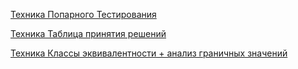 [Техника Попарного Тестирования ](https://docs.google.com/spreadsheets/d/1RIxeL0kK9KM4NFr0z1VFrnW0YYXP8vKmxc12HO-5Mko/edit?usp=sharing)

[Техника Таблица принятия решений](https://docs.google.com/spreadsheets/d/1nc8Bx5-WtMTYr7jX9L4sLCOZuwONNNdJZniJM7Sl_RA/edit?usp=sharing)

[Техника Классы эквивалентности + анализ граничных значений](https://docs.google.com/spreadsheets/d/1D46XBCPDYUmOFz8pBJejCxKvgSjCnbA0w1HZsbqPPBw/edit?usp=sharing)
